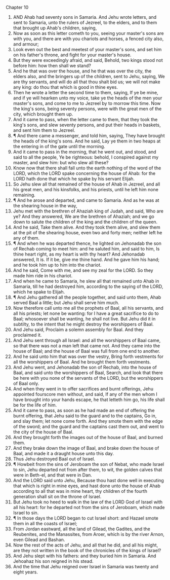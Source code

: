 

Chapter 10

1. AND Ahab had seventy sons in Samaria.  And Jehu wrote letters, and sent to Samaria, unto the rulers of Jezreel, to the elders, and to them that brought up Ahab's children, saying,
2. Now as soon as this letter cometh to you, seeing your master's sons are with you, and there are with you chariots and horses, a fenced city also, and armour;
3. Look even out the best and meetest of your master's sons, and set him on his father's throne, and fight for your master's house.
4. But they were exceedingly afraid, and said, Behold, two kings stood not before him: how then shall we stand?
5. And he that was over the house, and he that was over the city, the elders also, and the bringers up of the children, sent to Jehu, saying, We are thy servants, and will do all that thou shalt bid us; we will not make any king: do thou that which is good in thine eyes.
6. Then he wrote a letter the second time to them, saying, If ye be mine, and if ye will hearken unto my voice, take ye the heads of the men your master's sons, and come to me to Jezreel by to morrow this time.  Now the king's sons, being seventy persons, were with the great men of the city, which brought them up.
7. And it came to pass, when the letter came to them, that they took the king's sons, and slew seventy persons, and put their heads in baskets, and sent him them to Jezreel.
8. ¶ And there came a messenger, and told him, saying, They have brought the heads of the king's sons.  And he said, Lay ye them in two heaps at the entering in of the gate until the morning.
9. And it came to pass in the morning, that he went out, and stood, and said to all the people, Ye be righteous: behold, I conspired against my master, and slew him: but who slew all these?
10. Know now that there shall fall unto the earth nothing of the word of the LORD, which the LORD spake concerning the house of Ahab: for the LORD hath done that which he spake by his servant Elijah.
11. So Jehu slew all that remained of the house of Ahab in Jezreel, and all his great men, and his kinsfolks, and his priests, until he left him none remaining.
12. ¶ And he arose and departed, and came to Samaria.  And as he was at the shearing house in the way,
13. Jehu met with the brethren of Ahaziah king of Judah, and said, Who are ye?  And they answered, We are the brethren of Ahaziah; and we go down to salute the children of the king and the children of the queen.
14. And he said, Take them alive.  And they took them alive, and slew them at the pit of the shearing house, even two and forty men; neither left he any of them.
15. ¶ And when he was departed thence, he lighted on Jehonadab the son of Rechab coming to meet him: and he saluted him, and said to him, Is thine heart right, as my heart is with thy heart?  And Jehonadab answered, It is.  If it be, give me thine hand.  And he gave him his hand; and he took him up to him into the chariot.
16. And he said, Come with me, and see my zeal for the LORD.  So they made him ride in his chariot.
17. And when he came to Samaria, he slew all that remained unto Ahab in Samaria, till he had destroyed him, according to the saying of the LORD, which he spake to Elijah.
18. ¶ And Jehu gathered all the people together, and said unto them, Ahab served Baal a little; but Jehu shall serve him much.
19. Now therefore call unto me all the prophets of Baal, all his servants, and all his priests; let none be wanting: for I have a great sacrifice to do to Baal; whosoever shall be wanting, he shall not live.  But Jehu did it in subtilty, to the intent that he might destroy the worshippers of Baal.
20. And Jehu said, Proclaim a solemn assembly for Baal.  And they proclaimed it.
21. And Jehu sent through all Israel: and all the worshippers of Baal came, so that there was not a man left that came not.  And they came into the house of Baal; and the house of Baal was full from one end to another.
22. And he said unto him that was over the vestry, Bring forth vestments for all the worshippers of Baal.  And he brought them forth vestments.
23. And Jehu went, and Jehonadab the son of Rechab, into the house of Baal, and said unto the worshippers of Baal, Search, and look that there be here with you none of the servants of the LORD, but the worshippers of Baal only.
24. And when they went in to offer sacrifices and burnt offerings, Jehu appointed fourscore men without, and said, If any of the men whom I have brought into your hands escape, he that letteth him go, his life shall be for the life of him.
25. And it came to pass, as soon as he had made an end of offering the burnt offering, that Jehu said to the guard and to the captains, Go in, and slay them; let none come forth.  And they smote them with the edge of the sword; and the guard and the captains cast them out, and went to the city of the house of Baal.
26. And they brought forth the images out of the house of Baal, and burned them.
27. And they brake down the image of Baal, and brake down the house of Baal, and made it a draught house unto this day.
28. Thus Jehu destroyed Baal out of Israel.
29. ¶ Howbeit from the sins of Jeroboam the son of Nebat, who made Israel to sin, Jehu departed not from after them, to wit, the golden calves that were in Beth-el, and that were in Dan.
30. And the LORD said unto Jehu, Because thou hast done well in executing that which is right in mine eyes, and hast done unto the house of Ahab according to all that was in mine heart, thy children of the fourth generation shall sit on the throne of Israel.
31. But Jehu took no heed to walk in the law of the LORD God of Israel with all his heart: for he departed not from the sins of Jeroboam, which made Israel to sin.
32. ¶ In those days the LORD began to cut Israel short: and Hazael smote them in all the coasts of Israel;
33. From Jordan eastward, all the land of Gilead, the Gadites, and the Reubenites, and the Manassites, from Aroer, which is by the river Arnon, even Gilead and Bashan.
34. Now the rest of the acts of Jehu, and all that he did, and all his might, are they not written in the book of the chronicles of the kings of Israel?
35. And Jehu slept with his fathers: and they buried him in Samaria.  And Jehoahaz his son reigned in his stead.
36. And the time that Jehu reigned over Israel in Samaria was twenty and eight years.
